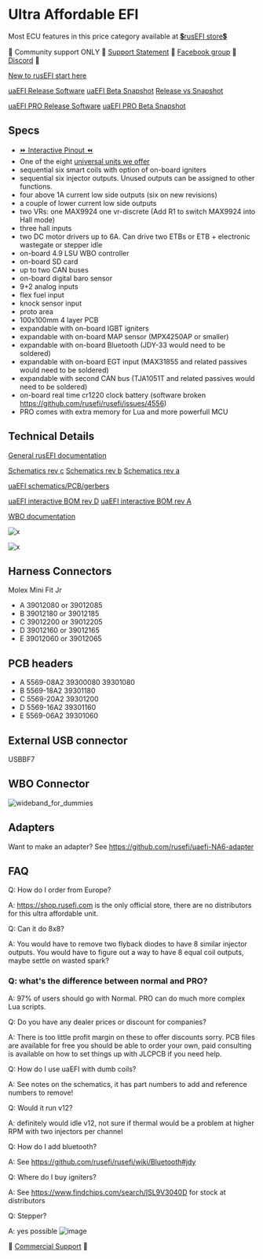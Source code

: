 # Ultra Affordable EFI

Most ECU features in this price category available at [💲rusEFI store💲](https://www.shop.rusefi.com/shop/p/uaefi-ultra-affordable-efi)

🔴 Community support ONLY 🔴 [Support Statement](https://github.com/rusefi/rusefi/wiki/Support) 🔴 [Facebook group](https://www.facebook.com/groups/rusEfi) 🔴 [Discord](https://github.com/rusefi/rusefi/wiki/Discord) 🔴

[New to rusEFI start here](Home)

[uaEFI Release Software](https://github.com/rusefi/rusefi/releases/latest/download/rusefi_bundle_uaefi.zip)
[uaEFI Beta Snapshot](https://rusefi.com/build_server/rusefi_bundle_uaefi.zip)
[Release vs Snapshot](https://github.com/rusefi/rusefi/wiki/Release-Snapshot-Latest-firmware)

[uaEFI PRO Release Software](https://github.com/rusefi/rusefi/releases/latest/download/rusefi_bundle_uaefi_pro.zip)
[uaEFI PRO Beta Snapshot](https://rusefi.com/build_server/rusefi_bundle_uaefi_pro.zip)

## Specs

* [⏩ Interactive Pinout ⏪](https://rusefi.com/docs/pinouts/hellen/uaefi/)
* One of the eight [universal units we offer](Hardware)
* sequential six smart coils with option of on-board igniters
* sequential six injector outputs. Unused outputs can be assigned to other functions.
* four above 1A current low side outputs (six on new revisions)
* a couple of lower current low side outputs
* two VRs: one MAX9924 one vr-discrete (Add R1 to switch MAX9924 into Hall mode)
* three hall inputs
* two DC motor drivers up to 6A. Can drive two ETBs or ETB + electronic wastegate or stepper idle
* on-board 4.9 LSU WBO controller
* on-board SD card
* up to two CAN buses
* on-board digital baro sensor
* 9+2 analog inputs
* flex fuel input
* knock sensor input
* proto area
* 100x100mm 4 layer PCB
* expandable with on-board IGBT igniters
* expandable with on-board MAP sensor (MPX4250AP or smaller)
* expandable with on-board Bluetooth (JDY-33 would need to be soldered)
* expandable with on-board EGT input (MAX31855 and related passives would need to be soldered)
* expandable with second CAN bus (TJA1051T and related passives would need to be soldered)
* on-board real time cr1220 clock battery (software broken https://github.com/rusefi/rusefi/issues/4556)
* PRO comes with extra memory for Lua and more powerfull MCU

## Technical Details

[General rusEFI documentation](https://github.com/rusefi/rusefi/wiki/Support)

[Schematics rev c](https://github.com/rusefi/uaefi/raw/main/boards/uaefi-c/board/uaefi-c-schematic.pdf)
[Schematics rev b](https://github.com/rusefi/uaefi/raw/main/boards/uaefi-b/board/uaefi-b-schematic.pdf)
[Schematics rev a](https://github.com/rusefi/uaefi/raw/main/boards/uaefi-a/board/uaefi-a-schematic.pdf)

[uaEFI schematics/PCB/gerbers](https://github.com/rusefi/uaefi)

[uaEFI interactive BOM rev D](https://rusefi.com/docs/ibom/uaefi-d-ibom.html) [uaEFI interactive BOM rev A](https://rusefi.com/docs/ibom/uaefi-a-ibom.html)

[WBO documentation](https://github.com/rusefi/rusefi/wiki/rusEFI-Wideband-Controller)

![x](https://raw.githubusercontent.com/rusefi/uaefi/master/docs/uaefi-a-top.png)

![x](https://raw.githubusercontent.com/rusefi/uaefi/master/docs/uaefi-a-back.png)

## Harness Connectors

Molex Mini Fit Jr

* A 39012080 or 39012085
* B 39012180 or 39012185
* C 39012200 or 39012205
* D 39012160 or 39012165
* E 39012060 or 39012065

## PCB headers

* A 5569-08A2 39300080 39301080
* B 5569-18A2 39301180
* C 5569-20A2 39301200
* D 5569-16A2 39301160
* E 5569-06A2 39301060

## External USB connector

USBBF7

## WBO Connector

![wideband_for_dummies](https://github.com/rusefi/rusefi_documentation/assets/82368250/3e5aca8a-62cf-4636-905c-cf79b18deef0)

## Adapters

Want to make an adapter? See https://github.com/rusefi/uaefi-NA6-adapter

## FAQ

Q: How do I order from Europe?

A: https://shop.rusefi.com is the only official store, there are no distributors for this ultra affordable unit.

Q: Can it do 8x8?

A: You would have to remove two flyback diodes to have 8 similar injector outputs. You would have to figure out a way to have 8 equal coil outputs, maybe settle on wasted spark?

### Q: what's the difference between normal and PRO?

A: 97% of users should go with Normal. PRO can do much more complex Lua scripts.

Q: Do you have any dealer prices or discount for companies?

A: There is too little profit margin on these to offer discounts sorry.
PCB files are available for free you should be able to order your own, paid consulting is available on how to set things up with JLCPCB if you need help.

Q: How do I use uaEFI with dumb coils?

A: See notes on the schematics, it has part numbers to add and reference numbers to remove!

Q: Would it run v12?

A: definitely would idle v12, not sure if thermal would be a problem at higher RPM with two injectors per channel

Q: How do I add bluetooth?

A: See https://github.com/rusefi/rusefi/wiki/Bluetooth#jdy

Q: Where do I buy igniters?

A: See https://www.findchips.com/search/ISL9V3040D for stock at distributors

Q: Stepper?

A: yes possible
![image](https://github.com/user-attachments/assets/c2d71f49-11ca-4bbf-a495-85875e6f8203)

🔴 [Commercial Support](https://www.shop.rusefi.com/shop/p/details-about-rusefi-ecu-technical-support) 🔴
